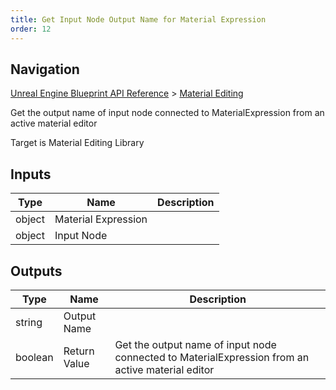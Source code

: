 ```yaml
---
title: Get Input Node Output Name for Material Expression
order: 12
---
```

## Navigation

[Unreal Engine Blueprint API Reference](https://dev.epicgames.com/documentation/en-us/unreal-engine/BlueprintAPI) > [Material Editing](https://dev.epicgames.com/documentation/en-us/unreal-engine/BlueprintAPI/MaterialEditing)

Get the output name of input node connected to MaterialExpression from an active material editor

Target is Material Editing Library

## Inputs

| Type | Name | Description |
| --- | --- | --- |
| object | Material Expression |  |
| object | Input Node |  |

## Outputs

| Type | Name | Description |
| --- | --- | --- |
| string | Output Name |  |
| boolean | Return Value | Get the output name of input node connected to MaterialExpression from an active material editor |
